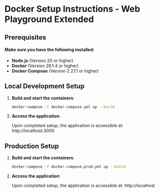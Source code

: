 # Docker Setup Instructions - Web Playground Extended

## Prerequisites

#### Make sure you have the following installed:

- **Node.js** (Version 20 or higher)
- **Docker** (Version 26.1.4 or higher)
- **Docker Compose** (Version 2.27.1 or higher)


## Local Development Setup

1. **Build and start the containers**:
   ```bash
   docker-compose -f docker-compose.yml up --build

2. **Access the application**:

    Upon completed setup, the application is accessible at: http://localhost:3000
    

## Production Setup

1. **Build and start the containers**:
   ```bash
   docker-compose -f docker-compose.prod.yml up --build

2. **Access the application**:

    Upon completed setup, the application is accessible at: http://localhost


